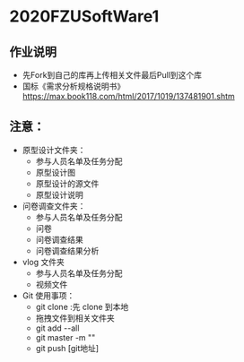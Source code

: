 # 2020FZUSoftWare1

## 作业说明
+ 先Fork到自己的库再上传相关文件最后Pull到这个库
+ 国标《需求分析规格说明书》https://max.book118.com/html/2017/1019/137481901.shtm

## 注意： 
+ 原型设计文件夹：
  + 参与人员名单及任务分配
  + 原型设计图
  + 原型设计的源文件
  + 原型设计说明
+ 问卷调查文件夹：
  + 参与人员名单及任务分配
  + 问卷
  + 问卷调查结果
  + 问卷调查结果分析
+ vlog 文件夹
  + 参与人员名单及任务分配
  + 视频文件
+ Git 使用事项：
  + git clone :先 clone 到本地
  + 拖拽文件到相关文件夹
  + git add --all
  + git master -m ""
  + git push [git地址]
